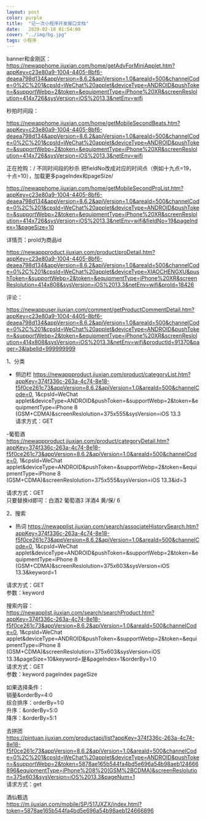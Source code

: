 ```yaml
---
layout: post
color: purple
title:  "记一次小程序开发接口文档"
date:   2020-02-18 01:54:00
cover: "../img/bg.jpg"
tags: 小程序
---
```



banner和金刚区：  
https://newapphome.jiuxian.com/home/getAdvForMiniApplet.htm?appKey=c23e80a9-1004-4405-8bf6-deaea798d134&appVersion=8.6.2&apiVersion=1.0&areaId=500&channelCode=0%2C%201&cpsId=WeChat%20applet&deviceType=ANDROID&pushToken=&supportWebp=2&token=&equipmentType=iPhone%20XR&screenReslolution=414x726&sysVersion=iOS%2013.3&netEnv=wifi


秒拍时间段：  

https://newapphome.jiuxian.com/home/getMobileSecondBeats.htm?appKey=c23e80a9-1004-4405-8bf6-deaea798d134&appVersion=8.6.2&apiVersion=1.0&areaId=500&channelCode=0%2C%201&cpsId=WeChat%20applet&deviceType=ANDROID&pushToken=&supportWebp=2&token=&equipmentType=iPhone%20XR&screenReslolution=414x726&sysVersion=iOS%2013.3&netEnv=wifi


正在抢购：/ 不同时间段的秒杀  把fieldNo改成对应的时间点（例如十九点=19，十点=10），加载更多pageIndex和pageSize/  

https://newapphome.jiuxian.com/home/getMobileSecondProList.htm?appKey=c23e80a9-1004-4405-8bf6-deaea798d134&appVersion=8.6.2&apiVersion=1.0&areaId=500&channelCode=0%2C%201&cpsId=WeChat%20applet&deviceType=ANDROID&pushToken=&supportWebp=2&token=&equipmentType=iPhone%20XR&screenReslolution=414x726&sysVersion=iOS%2013.3&netEnv=wifi&fieldNo=19&pageIndex=1&pageSize=10

详情页：prold为商品id  

https://newappproduct.jiuxian.com/product/proDetail.htm?appKey=c23e80a9-1004-4405-8bf6-deaea798d134&appVersion=8.6.2&apiVersion=1.0&areaId=500&channelCode=0%2C%201&cpsId=WeChat%20applet&deviceType=XIAOCHENGXU&pushToken=&supportWebp=2&token=&equipmentType=iPhone%20XR&screenReslolution=414x808&sysVersion=iOS%2013.3&netEnv=wifi&proId=18426


评论：  

https://newappuser.jiuxian.com/comment/getProductCommentDetail.htm?appKey=c23e80a9-1004-4405-8bf6-deaea798d134&appVersion=8.6.2&apiVersion=1.0&areaId=500&channelCode=0%2C%201&cpsId=WeChat%20applet&deviceType=ANDROID&pushToken=&supportWebp=2&token=&equipmentType=iPhone%20XR&screenReslolution=414x808&sysVersion=iOS%2013.3&netEnv=wifi&productId=91370&pager=3&labelId=999999999





1、分类  

- 侧边栏 https://newappproduct.jiuxian.com/product/categoryList.htm?appKey=374f336c-263a-4c74-8e18-f5f0ce261c73&appVersion=8.6.2&apiVersion=1.0&areaId=500&channelCode=0, 1&cpsId=WeChat applet&deviceType=ANDROID&pushToken=&supportWebp=2&token=&equipmentType=iPhone 8 (GSM+CDMA)&screenReslolution=375x555&sysVersion=iOS 13.3  
请求方式：GET  

-葡萄酒   
https://newappproduct.jiuxian.com/product/categoryDetail.htm?appKey=374f336c-263a-4c74-8e18-f5f0ce261c73&appVersion=8.6.2&apiVersion=1.0&areaId=500&channelCode=0, 1&cpsId=WeChat applet&deviceType=ANDROID&pushToken=&supportWebp=2&token=&equipmentType=iPhone 8 (GSM+CDMA)&screenReslolution=375x555&sysVersion=iOS 13.3&id=3

请求方式：GET  
只要替换id即可：白酒2 葡萄酒3 洋酒4 黄/保/ 6

2、搜索
- 热词
https://newapplist.jiuxian.com/search/associateHistorySearch.htm?appKey=374f336c-263a-4c74-8e18-f5f0ce261c73&appVersion=8.6.2&apiVersion=1.0&areaId=500&channelCode=0, 1&cpsId=WeChat applet&deviceType=ANDROID&pushToken=&supportWebp=2&token=&equipmentType=iPhone 8 (GSM+CDMA)&screenReslolution=375x603&sysVersion=iOS 13.3&keyword=1

请求方式：GET  
参数：keyword

搜索内容：  
https://newapplist.jiuxian.com/search/searchProduct.htm?appKey=374f336c-263a-4c74-8e18-f5f0ce261c73&appVersion=8.6.2&apiVersion=1.0&areaId=500&channelCode=0, 1&cpsId=WeChat applet&deviceType=ANDROID&pushToken=&supportWebp=2&token=&equipmentType=iPhone 8 (GSM+CDMA)&screenReslolution=375x603&sysVersion=iOS 13.3&pageSize=10&keyword=是&pageIndex=1&orderBy=1:0  
请求方式：GET  
参数：keyword pageIndex pageSize

如果选择条件：   
销量&orderBy=4:0   
综合排序：orderBy=1:0  
升序：&orderBy=5:0  
降序：&orderBy=5:1

去拼团  
https://pintuan.jiuxian.com/productapi/list?appKey=374f336c-263a-4c74-8e18-f5f0ce261c73&appVersion=8.6.2&apiVersion=1.0&areaId=500&channelCode=0%2C%201&cpsId=WeChat%20applet&deviceType=ANDROID&pushToken=&supportWebp=2&token=5878ae165b544fa4bd5e696a54b98aeb124666896&equipmentType=iPhone%208%20(GSM%2BCDMA)&screenReslolution=375x603&sysVersion=iOS%2013.3&pageNum=1  
请求方式：get


酒仙甄选  
https://m.jiuxian.com/mobile/SP/517JXZX/index.html?token=5878ae165b544fa4bd5e696a54b98aeb124666896
